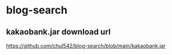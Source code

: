 # blog-search

## kakaobank.jar download url

https://github.com/chul542/blog-search/blob/main/kakaobank.jar